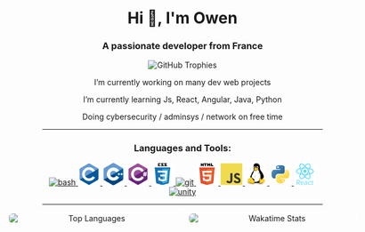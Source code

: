 <h1 align="center">Hi 👋, I'm Owen</h1>
<h3 align="center">A passionate developer from France</h3>
<div align="center">
<p align="center">
  <img src="https://github-trophies.vercel.app/?username=lencedev&theme=matrix&no-frame=false&no-bg=false&margin-w=10&title=MultiLanguage,LongTimeUser,Commits,Repositories,Issues,Followers" alt="GitHub Trophies" />
</p>

I’m currently working on many dev web projects

I’m currently learning Js, React, Angular, Java, Python

Doing cybersecurity / adminsys / network on free time



---

<h3 align="center">Languages and Tools:</h3>
<p align="center"> 
  <a href="https://www.gnu.org/software/bash/" target="_blank" rel="noreferrer"> <img src="https://www.vectorlogo.zone/logos/gnu_bash/gnu_bash-icon.svg" alt="bash" width="40" height="40"/> </a> 
  <a href="https://www.cprogramming.com/" target="_blank" rel="noreferrer"> <img src="https://raw.githubusercontent.com/devicons/devicon/master/icons/c/c-original.svg" alt="c" width="40" height="40"/> </a> 
  <a href="https://www.w3schools.com/cpp/" target="_blank" rel="noreferrer"> <img src="https://raw.githubusercontent.com/devicons/devicon/master/icons/cplusplus/cplusplus-original.svg" alt="cplusplus" width="40" height="40"/> </a> 
  <a href="https://www.w3schools.com/cs/" target="_blank" rel="noreferrer"> <img src="https://raw.githubusercontent.com/devicons/devicon/master/icons/csharp/csharp-original.svg" alt="csharp" width="40" height="40"/> </a> 
  <a href="https://www.w3schools.com/css/" target="_blank" rel="noreferrer"> <img src="https://raw.githubusercontent.com/devicons/devicon/master/icons/css3/css3-original-wordmark.svg" alt="css3" width="40" height="40"/> </a> 
  <a href="https://git-scm.com/" target="_blank" rel="noreferrer"> <img src="https://www.vectorlogo.zone/logos/git-scm/git-scm-icon.svg" alt="git" width="40" height="40"/> </a> 
  <a href="https://www.w3.org/html/" target="_blank" rel="noreferrer"> <img src="https://raw.githubusercontent.com/devicons/devicon/master/icons/html5/html5-original-wordmark.svg" alt="html5" width="40" height="40"/> </a> 
  <a href="https://developer.mozilla.org/en-US/docs/Web/JavaScript" target="_blank" rel="noreferrer"> <img src="https://raw.githubusercontent.com/devicons/devicon/master/icons/javascript/javascript-original.svg" alt="javascript" width="40" height="40"/> </a> 
  <a href="https://www.linux.org/" target="_blank" rel="noreferrer"> <img src="https://raw.githubusercontent.com/devicons/devicon/master/icons/linux/linux-original.svg" alt="linux" width="40" height="40"/> </a> 
  <a href="https://www.python.org" target="_blank" rel="noreferrer"> <img src="https://raw.githubusercontent.com/devicons/devicon/master/icons/python/python-original.svg" alt="python" width="40" height="40"/> </a> 
  <a href="https://reactjs.org/" target="_blank" rel="noreferrer"> <img src="https://raw.githubusercontent.com/devicons/devicon/master/icons/react/react-original-wordmark.svg" alt="react" width="40" height="40"/> </a> 
  <a href="https://unity.com/" target="_blank" rel="noreferrer"> <img src="https://www.vectorlogo.zone/logos/unity3d/unity3d-icon.svg" alt="unity" width="40" height="40"/> </a> 
</p>

---

<p align="center" style="display: flex; justify-content: center; gap: 20px;">
  <img src="https://github-readme-stats.vercel.app/api/top-langs/?username=lencedev&theme=tokyonight&hide_border=false&include_all_commits=false&count_private=false&layout=compact&card_width=300" alt="Top Languages" style="width: 45%; min-width: 300px; border: 2px solid #ffffff; border-radius: 8px;" />
  <img src="https://github-readme-stats.vercel.app/api/wakatime?username=lence&theme=tokyonight&langs_count=8&hide_border=false" alt="Wakatime Stats" style="width: 45%; min-width: 300px; border: 2px solid #ffffff; border-radius: 8px;" />
</p>

